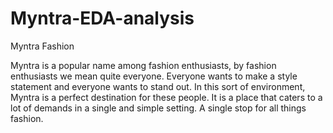 # Myntra-EDA-analysis

Myntra Fashion

Myntra is a popular name among fashion enthusiasts, by fashion enthusiasts we mean quite everyone. Everyone wants to make a style statement and everyone wants to stand out. In this sort of environment, Myntra is a perfect destination for these people. It is a place that caters to a lot of demands in a single and simple setting. A single stop for all things fashion.
